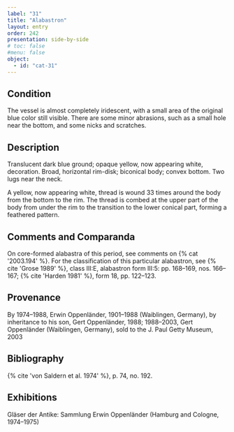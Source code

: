 ```yaml
---
label: "31"
title: "Alabastron"
layout: entry
order: 242
presentation: side-by-side
# toc: false
#menu: false 
object:
  - id: "cat-31"
---
```


## Condition

The vessel is almost completely iridescent, with a small area of the original blue color still visible. There are some minor abrasions, such as a small hole near the bottom, and some nicks and scratches.

## Description

Translucent dark blue ground; opaque yellow, now appearing white, decoration. Broad, horizontal rim-disk; biconical body; convex bottom. Two lugs near the neck.

A yellow, now appearing white, thread is wound 33 times around the body from the bottom to the rim. The thread is combed at the upper part of the body from under the rim to the transition to the lower conical part, forming a feathered pattern.

## Comments and Comparanda

On core-formed alabastra of this period, see comments on {% cat '2003.194' %}. For the classification of this particular alabastron, see {% cite 'Grose 1989' %}, class III:E, alabastron form III:5: pp. 168–169, nos. 166–167; {% cite 'Harden 1981' %}, form 18, pp. 122–123.

## Provenance

By 1974–1988, Erwin Oppenländer, 1901–1988 (Waiblingen, Germany), by inheritance to his son, Gert Oppenländer, 1988; 1988–2003, Gert Oppenländer (Waiblingen, Germany), sold to the J. Paul Getty Museum, 2003

## Bibliography

{% cite 'von Saldern et al. 1974' %}, p. 74, no. 192.

## Exhibitions

Gläser der Antike: Sammlung Erwin Oppenländer (Hamburg and Cologne, 1974–1975)
